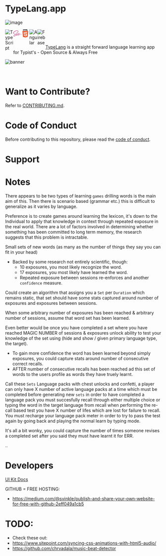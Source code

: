 # TypeLang.app
![image](https://user-images.githubusercontent.com/15834648/177362062-6dfdd17d-677f-4d78-90c3-094740edd91d.png)

<img align="left" alt="TypeScript" width="26px" src="https://iconape.com/wp-content/png_logo_vector/typescript.png" />
<img align="left" alt="Sass" width="26px" src="https://raw.githubusercontent.com/github/explore/80688e429a7d4ef2fca1e82350fe8e3517d3494d/topics/sass/sass.png" />
<img align="left" alt="HTML5" width="26px" src="https://raw.githubusercontent.com/github/explore/80688e429a7d4ef2fca1e82350fe8e3517d3494d/topics/html/html.png" />
<img align="left" alt="Angular" width="26px" src="https://user-images.githubusercontent.com/15834648/177036391-a94a5df2-bae6-4b3a-b769-82e9b6150020.png" />
<img align="left" alt="Firebase" width="26px" src="https://user-images.githubusercontent.com/15834648/177036444-eb21d65c-ceb3-49ce-85c3-41ff9f1df5c2.png" />

<br/>
<br/>

[TypeLang](https://typelang-app.web.app/) is a straight forward language learning app for Typist's - Open Source & Always Free

<img src="https://user-images.githubusercontent.com/15834648/175621591-2b585172-99a2-4c36-9dd6-3eb1cee8e815.png" 
 alt="banner" 
 width="200"/>
 
<br/> 

# Want to Contribute?

Refer to [CONTRIBUTING.md](./CONTRIBUTING.md).

# Code of Conduct

Before contributing to this repository, please read the [code of conduct](./CODE_OF_CONDUCT.md).

# Support


# Notes

There appears to be two types of learning `games` drilling words is the main aim of this. Then there is scenario based (grammar etc.) this is difficult to generalize as it varies by language. 

Preference is to create games around learning the lexicon, it's down to the Individual to apply that knowledge in context through repeated exposure in the real world. There are a lot of factors involved in determining whether something has been committed to long term memory, the research suggests that this problem is intractable.

Small sets of new words (as many as the number of things they say you can fit in your head)
 - Backed by some research not entirely scientific, though:
   - 10 exposures, you most likely recognize the word.
   - 17 exposures, you most likely have learned the word.
   - Repeated exposure between sessions re-enforces and another `confidence` measure.

Could create an algorithm that assigns you a `Set` per `Duration` which remains static, that set should have some stats captured around
number of exposures and exposures between sessions. 

When some arbitrary number of exposures has been reached & arbitrary number of sessions, assume that word set has been learned.

Even better would be once you have completed a set where you have reached MAGIC NUMBER of sessions & exposures unlock ability
to test your knowledge of the set using (hide and show / given primary language type, the target).
 - To gain more confidence the word has been learned beyond simply exposures, you could capture stats around number of consecutive correct recalls.
 - AFTER number of consecutive recalls has been reached ad this set of words to the users profile as words they have truely learnt.
 
Call these `Sets` Language packs with chest unlocks and confetti, a player can only have X number of active language packs at a time which must be completed before generating new `sets` in order to have completed a language pack you must succesfully recall through either multiple choice or typing the word in the target language from recall when performing the re-call based test you have X number of lifes which are lost for failure to recall. You must recharge your language pack meter in order to try to pass the test again by going back and playing the normal learn by typing mode.
 
It's all a bit wonky, you could capture the number of times someone revises a completed set after you said they must have learnt it for ERR.

..

# Developers 
[UI Kit Docs](https://demos.creative-tim.com/blk-design-system-angular/#/documentation/grid)

GITHUB = FREE HOSTING:
 - https://medium.com/@svinkle/publish-and-share-your-own-website-for-free-with-github-2eff049a1cb5

# TODO: 
- Check these out:
 - https://www.sitepoint.com/syncing-css-animations-with-html5-audio/
 - https://github.com/chrvadala/music-beat-detector

